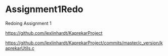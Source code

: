 # Assignment1Redo
Redoing Assignment 1


https://github.com/lexlinhardt/KaprekarProject

https://github.com/lexlinhardt/KaprekarProject/commits/master/c_version/kaprekarUtils.c

